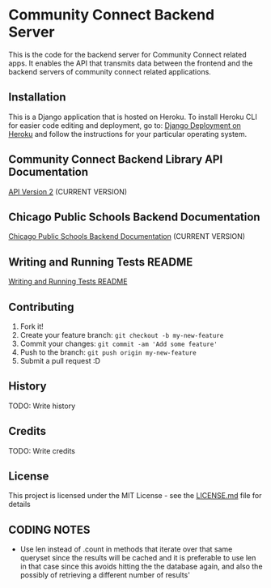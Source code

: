 # Community Connect Backend Server

This is the code for the backend server for Community Connect related apps. It enables the API that transmits data between the frontend and the backend servers of community connect related applications.



## Installation

This is a Django application that is hosted on Heroku. To install Heroku CLI for easier code editing and deployment, go to: [Django Deployment on Heroku](https://devcenter.heroku.com/articles/getting-started-with-python#introduction) and follow the instructions for your particular operating system.



## Community Connect Backend Library API Documentation

[API Version 2](docs/API_Version_2/README.md) (CURRENT VERSION)


## Chicago Public Schools Backend Documentation

[Chicago Public Schools Backend Documentation](docs/chicago_public_schools/README.md) (CURRENT VERSION)


## Writing and Running Tests README

[Writing and Running Tests README](docs/Testing.md)
    
    
## Contributing

1. Fork it!
2. Create your feature branch: `git checkout -b my-new-feature`
3. Commit your changes: `git commit -am 'Add some feature'`
4. Push to the branch: `git push origin my-new-feature`
5. Submit a pull request :D

## History

TODO: Write history

## Credits

TODO: Write credits

## License

This project is licensed under the MIT License - see the [LICENSE.md](LICENSE.md) file for details


## CODING NOTES
- Use len instead of .count in methods that iterate over that same queryset since the results will be cached and it is preferable to use len in that case since this avoids hitting the the database again, and also the possibly of retrieving a different number of results'

